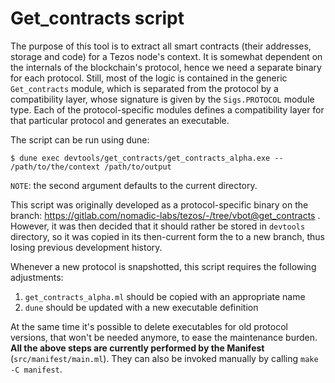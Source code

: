Get_contracts script
====================

The purpose of this tool is to extract all smart contracts (their
addresses, storage and code) for a Tezos node's context. It is
somewhat dependent on the internals of the blockchain's protocol,
hence we need a separate binary for each protocol. Still, most of the
logic is contained in the generic `Get_contracts` module, which is
separated from the protocol by a compatibility layer, whose signature
is given by the `Sigs.PROTOCOL` module type. Each of the protocol-specific
modules defines a compatibility layer for that particular protocol and
generates an executable.

The script can be run using dune:

```
$ dune exec devtools/get_contracts/get_contracts_alpha.exe -- /path/to/the/context /path/to/output
```

`NOTE`: the second argument defaults to the current directory.
  
This script was originally developed as a protocol-specific binary on
the branch: https://gitlab.com/nomadic-labs/tezos/-/tree/vbot@get_contracts .
However, it was then decided that it should rather be stored in `devtools`
directory, so it was copied in its then-current form the to a new branch,
thus losing previous development history.

Whenever a new protocol is snapshotted, this script requires the
following adjustments:
  1. `get_contracts_alpha.ml` should be copied with an appropriate name
  2. `dune` should be updated with a new executable definition
  
At the same time it's possible to delete executables for old protocol
versions, that won't be needed anymore, to ease the maintenance burden.
**All the above steps are currently performed by the Manifest**
(`src/manifest/main.ml`). They can also be invoked manually by calling
`make -C manifest`.
